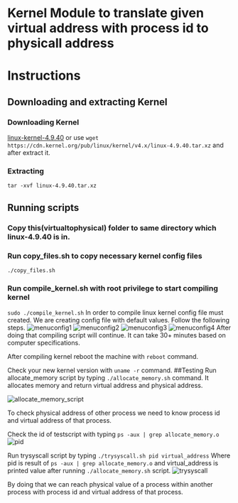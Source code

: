 
# Kernel Module to translate given virtual address with process id to physicall address

# Instructions
## Downloading and extracting Kernel
### Downloading Kernel
 [linux-kernel-4.9.40](https://cdn.kernel.org/pub/linux/kernel/v4.x/linux-4.9.40.tar.xz)
or use `wget https://cdn.kernel.org/pub/linux/kernel/v4.x/linux-4.9.40.tar.xz` and after extract it.
### Extracting
`tar -xvf linux-4.9.40.tar.xz`

## Running scripts
### Copy this(virtualtophysical) folder to same directory which linux-4.9.40 is in.

### Run copy_files.sh to copy necessary kernel config files
`./copy_files.sh`
### Run compile_kernel.sh with root privilege to start compiling kernel
`sudo ./compile_kernel.sh`
In order to compile linux kernel config file must created. We are creating config file with default values.
Follow the following steps.
![menuconfig1](https://github.com/omerfdemir/virtualtophysical/blob/master/images/1.png)
![menuconfig2](https://github.com/omerfdemir/virtualtophysical/blob/master/images/2.png)
![menuconfig3](https://github.com/omerfdemir/virtualtophysical/blob/master/images/3.png)
![menuconfig4](https://github.com/omerfdemir/virtualtophysical/blob/master/images/4.png)
After doing that compiling script will continue.
It can take 30+ minutes based on computer specifications.

After compiling kernel reboot the machine with `reboot` command.

Check your new kernel version with `uname -r` command.
##Testing
Run allocate_memory script by typing `./allocate_memory.sh` command. It allocates memory and return virtual address and physical address.

![allocate_memory_script](https://github.com/omerfdemir/virtualtophysical/blob/master/images/allocate_memory_script.png)

To check physical address of other process we need to know process id and virtual address of that process.

Check the id of testscript with typing `ps -aux | grep allocate_memory.o`
![pid](https://github.com/omerfdemir/virtualtophysical/blob/master/images/pid.png)

Run trysyscall script by typing `./trysyscall.sh pid virtual_address` Where pid is result of  `ps -aux | grep allocate_memory.o` and virtual_address is printed value after running `./allocate_memory.sh` script.
![trysyscall](https://github.com/omerfdemir/virtualtophysical/blob/master/images/trysyscall.png)


By doing that we can reach physical value of a process within another process with process id and virtual address of that process.
